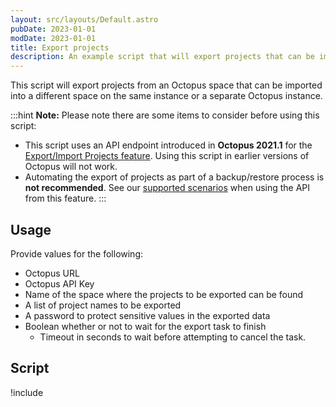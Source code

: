 ```yaml
---
layout: src/layouts/Default.astro
pubDate: 2023-01-01
modDate: 2023-01-01
title: Export projects
description: An example script that will export projects that can be imported into a different space on the same, or different Octopus instance.
---
```


This script will export projects from an Octopus space that can be imported into a different space on the same instance or a separate Octopus instance. 

:::hint
**Note:**
Please note there are some items to consider before using this script:

- This script uses an API endpoint introduced in **Octopus 2021.1** for the [Export/Import Projects feature](/docs/projects/export-import/). Using this script in earlier versions of Octopus will not work.
- Automating the export of projects as part of a backup/restore process is **not recommended**. See our [supported scenarios](/docs/projects/export-import/#scenarios) when using the API from this feature.
:::

## Usage

Provide values for the following:
- Octopus URL
- Octopus API Key
- Name of the space where the projects to be exported can be found
- A list of project names to be exported
- A password to protect sensitive values in the exported data
- Boolean whether or not to wait for the export task to finish
    - Timeout in seconds to wait before attempting to cancel the task.

## Script

!include <export-projects-scripts>
